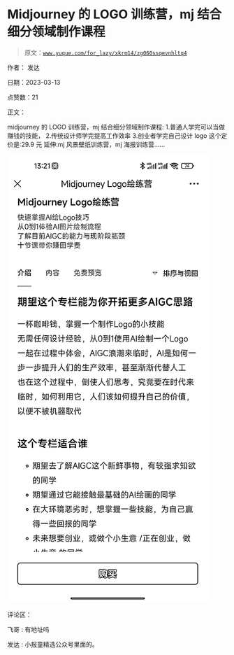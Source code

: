 # Midjourney 的 LOGO 训练营，mj 结合细分领域制作课程

> 原文：[`www.yuque.com/for_lazy/xkrm14/zg060ssqevnhltq4`](https://www.yuque.com/for_lazy/xkrm14/zg060ssqevnhltq4)

作者： 发达

日期：2023-03-13

点赞数：21

正文：

midjourney 的 LOGO 训练营，mj 结合细分领域制作课程: 1.普通人学完可以当做赚钱的技能， 2.传统设计师学完提高工作效率 3.创业者学完自己设计 logo 这个定价是:29.9 元 延伸:mj 风景壁纸训练营，mj 海报训练营……

![](img/00eab86af11314b28948a578c014c55e.png)  

评论区：

飞哥 : 有地址吗

发达 : 小报童精选公众号里面的。


